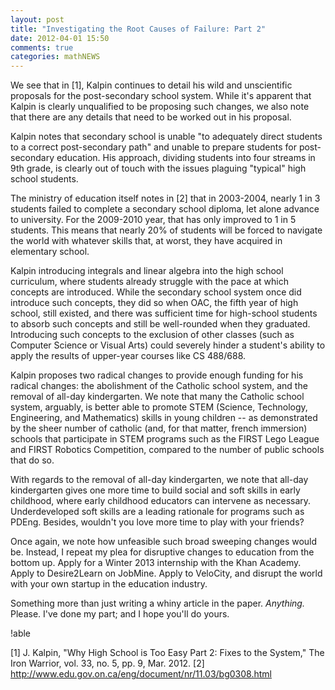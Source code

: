 ```yaml
---
layout: post
title: "Investigating the Root Causes of Failure: Part 2"
date: 2012-04-01 15:50
comments: true
categories: mathNEWS
---
```


We see that in [1], Kalpin continues to detail his wild and unscientific proposals for the post-secondary school system. While it's apparent that Kalpin is clearly unqualified to be proposing such changes, we also note that there are any details that need to be worked out in his proposal.

Kalpin notes that secondary school is unable "to adequately direct students to a correct post-secondary path" and unable to prepare students for post-secondary education. His approach, dividing students into four streams in 9th grade, is clearly out of touch with the issues plaguing "typical" high school students.

The ministry of education itself notes in [2] that in 2003-2004, nearly 1 in 3 students failed to complete a secondary school diploma, let alone advance to university. For the 2009-2010 year, that has only improved to 1 in 5 students. This means that nearly 20% of students will be forced to navigate the world with whatever skills that, at worst, they have acquired in elementary school.

Kalpin introducing integrals and linear algebra into the high school curriculum, where students already struggle with the pace at which concepts are introduced. While the secondary school system once did introduce such concepts, they did so when OAC, the fifth year of high school, still existed, and there was sufficient time for high-school students to absorb such concepts and still be well-rounded when they graduated. Introducing such concepts to the exclusion of other classes (such as Computer Science or Visual Arts) could severely hinder a student's ability to apply the results of upper-year courses like CS 488/688.

Kalpin proposes two radical changes to provide enough funding for his radical changes: the abolishment of the Catholic school system, and the removal of all-day kindergarten. We note that many the Catholic school system, arguably, is better able to promote STEM (Science, Technology, Engineering, and Mathematics) skills in young children -- as demonstrated by the sheer number of catholic (and, for that matter, french immersion) schools that participate in STEM programs such as the FIRST Lego League and FIRST Robotics Competition, compared to the number of public schools that do so.

With regards to the removal of all-day kindergarten, we note that all-day kindergarten gives one more time to build social and soft skills in early childhood, where early childhood educators can intervene as necessary. Underdeveloped soft skills are a leading rationale for programs such as PDEng. Besides, wouldn't you love more time to play with your friends?

Once again, we note how unfeasible such broad sweeping changes would be. Instead, I repeat my plea for disruptive changes to education from the bottom up. Apply for a Winter 2013 internship with the Khan Academy. Apply to Desire2Learn on JobMine. Apply to VeloCity, and disrupt the world with your own startup in the education industry.

Something more than just writing a whiny article in the paper. <i>Anything.</i> Please. I've done my part; and I hope you'll do yours.

!able

[1] J. Kalpin, "Why High School is Too Easy Part 2: Fixes to the System," The Iron Warrior, vol. 33, no. 5, pp. 9, Mar. 2012.
[2] http://www.edu.gov.on.ca/eng/document/nr/11.03/bg0308.html
